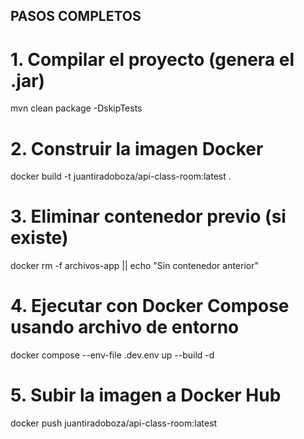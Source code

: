 
## PASOS COMPLETOS

# 1. Compilar el proyecto (genera el .jar)
mvn clean package -DskipTests

# 2. Construir la imagen Docker
docker build -t juantiradoboza/api-class-room:latest .

# 3. Eliminar contenedor previo (si existe)
docker rm -f archivos-app || echo "Sin contenedor anterior"

# 4. Ejecutar con Docker Compose usando archivo de entorno
docker compose --env-file .dev.env up --build -d

# 5. Subir la imagen a Docker Hub
docker push juantiradoboza/api-class-room:latest
